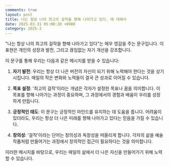 ```yaml
---
comments: true
layout: post
title: 나는 항상 나의 최고의 걸작을 향해 나아가고 있다. 에 대해서
date: 2025-03-31 05:00:20 +0900
category: 2025-3
---
```


"나는 항상 나의 최고의 걸작을 향해 나아가고 있다"는 매우 영감을 주는 문구입니다. 이 표현은 개인의 성장과 발전, 그리고 끊임없는 자기 개선을 강조합니다. 

이 문구를 통해 우리는 다음과 같은 메시지를 받을 수 있습니다:

1. **자기 발전**: 우리는 항상 더 나은 버전의 자신이 되기 위해 노력해야 한다는 것을 상기시킵니다. 매일의 작은 변화와 노력들이 결국 큰 성과로 이어질 수 있습니다.

2. **목표 설정**: '최고의 걸작'이라는 개념은 각자가 설정한 목표나 꿈을 의미합니다. 이 목표를 향해 나아가는 과정이 중요하며, 그 과정에서의 경험과 배움이 우리를 성장하게 만듭니다.

3. **긍정적인 태도**: 이 문구는 긍정적인 마인드를 유지하는 데 도움을 줍니다. 어려움이 있더라도, 우리는 항상 더 나은 미래를 향해 나아가고 있다는 믿음을 가질 수 있습니다.

4. **창의성**: '걸작'이라는 단어는 창의성과 독창성을 떠올리게 합니다. 각자의 삶을 예술작품처럼 만들어가는 과정에서 창의적인 접근이 필요하다는 것을 의미합니다.

이러한 메시지를 바탕으로, 우리는 매일의 삶에서 더 나은 자신을 만들어가기 위해 노력할 수 있습니다.